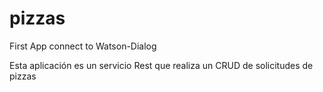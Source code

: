 # pizzas
First App connect to Watson-Dialog

Esta aplicación es un servicio Rest que realiza un CRUD de solicitudes de pizzas
